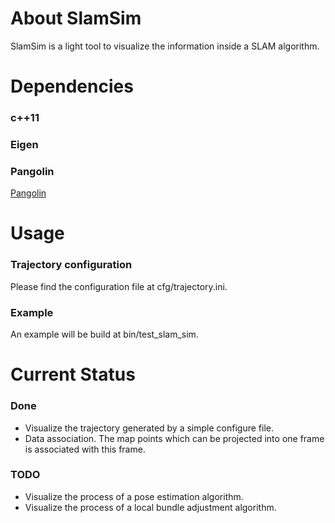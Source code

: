 # About SlamSim
SlamSim is a light tool to visualize the information inside a SLAM algorithm.  
# Dependencies
### c++11
### Eigen
### Pangolin
[Pangolin](https://github.com/stevenlovegrove/Pangolin)
# Usage
### Trajectory configuration
Please find the configuration file at cfg/trajectory.ini.
### Example
An example will be build at bin/test_slam_sim.
# Current Status
### Done
- Visualize the trajectory generated by a simple configure file. 
- Data association. The map points which can be projected into one frame is associated with this frame.
### TODO
- Visualize the process of a pose estimation algorithm.
- Visualize the process of a local bundle adjustment algorithm.